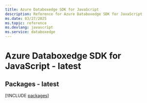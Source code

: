 ```yaml
---
title: Azure Databoxedge SDK for JavaScript
description: Reference for Azure Databoxedge SDK for JavaScript
ms.date: 03/27/2025
ms.topic: reference
ms.devlang: javascript
ms.service: databoxedge
---
```

# Azure Databoxedge SDK for JavaScript - latest
## Packages - latest
[!INCLUDE [packages](databoxedge-index.md)]